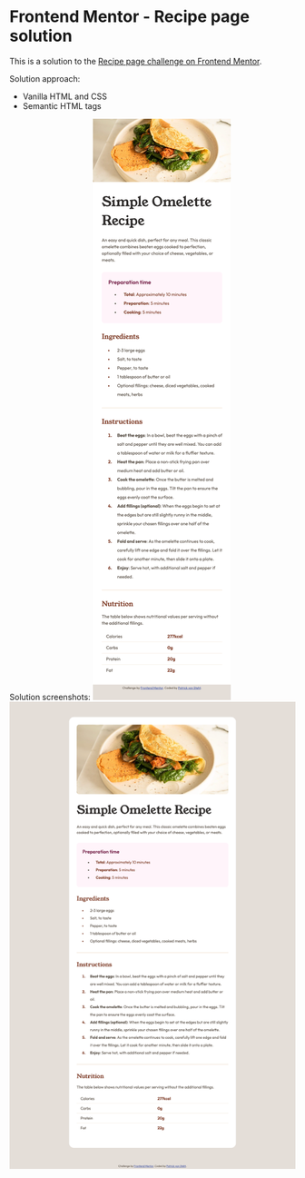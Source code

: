 # Frontend Mentor - Recipe page solution

This is a solution to the [Recipe page challenge on Frontend Mentor](https://www.frontendmentor.io/challenges/recipe-page-KiTsR8QQKm).

Solution approach:
* Vanilla HTML and CSS
* Semantic HTML tags

Solution screenshots:
![Mobile Result](/result/mobile-result.png?raw=true "Mobile Result")
![Desktop Result](/result/desktop-result.png?raw=true "Desktop Result")
